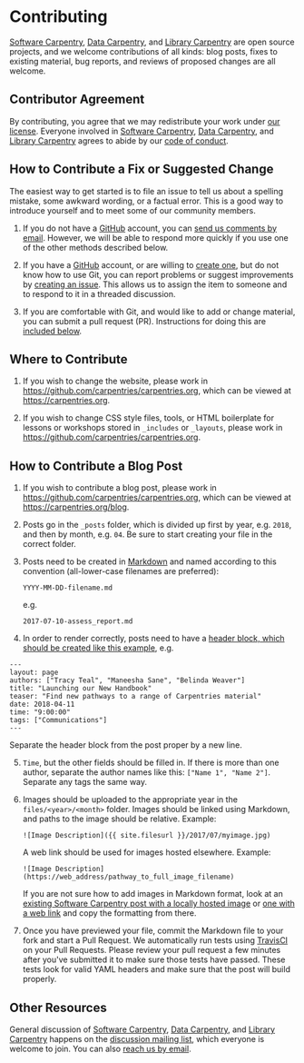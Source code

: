 # Contributing

[Software Carpentry][swc-site], [Data Carpentry][dc-site], and [Library Carpentry][lc-site] are open source projects,
and we welcome contributions of all kinds:
blog posts,
fixes to existing material,
bug reports,
and reviews of proposed changes are all welcome.

## Contributor Agreement

By contributing,
you agree that we may redistribute your work under [our license](LICENSE.md).
Everyone involved in [Software Carpentry][swc-site], [Data Carpentry][dc-site], and [Library Carpentry][lc-site] 
agrees to abide by our [code of conduct][conduct].


## How to Contribute a Fix or Suggested Change

The easiest way to get started is to file an issue
to tell us about a spelling mistake,
some awkward wording,
or a factual error.
This is a good way to introduce yourself
and to meet some of our community members.

1.  If you do not have a [GitHub][github] account,
    you can [send us comments by email][contact].
    However,
    we will be able to respond more quickly if you use one of the other methods described below.

2.  If you have a [GitHub][github] account,
    or are willing to [create one][github-join],
    but do not know how to use Git,
    you can report problems or suggest improvements by [creating an issue][issues].
    This allows us to assign the item to someone
    and to respond to it in a threaded discussion.

3.  If you are comfortable with Git,
    and would like to add or change material,
    you can submit a pull request (PR).
    Instructions for doing this are [included below](#using-github).

## Where to Contribute

1.  If you wish to change the website,
    please work in <https://github.com/carpentries/carpentries.org>,
    which can be viewed at <https://carpentries.org>.

2.  If you wish to change CSS style files, tools,
    or HTML boilerplate for lessons or workshops stored in `_includes` or `_layouts`,
    please work in <https://github.com/carpentries/carpentries.org>.

## How to Contribute a Blog Post

1.  If you wish to contribute a blog post,
    please work in <https://github.com/carpentries/carpentries.org>,
    which can be viewed at <https://carpentries.org/blog>.
    
2.  Posts go in the `_posts` folder, which is divided up first by year,
    e.g. `2018`, and then by month, e.g. `04`. Be sure to start creating your file in
    the correct folder. 
    
3.  Posts need to be created in [Markdown](https://guides.github.com/features/mastering-markdown/) and named 
    according to this convention (all-lower-case filenames are preferred):
    
    `YYYY-MM-DD-filename.md`
    
    e.g. 
    
    `2017-07-10-assess_report.md`
    
4.  In order to render correctly, posts need to have a [header block, which should be created like this example](https://raw.githubusercontent.com/carpentries/carpentries.org/gh-pages/_posts/2018/04/2018-04-11-launch-handbook.md), e.g.

```
---
layout: page
authors: ["Tracy Teal", "Maneesha Sane", "Belinda Weaver"]
title: "Launching our New Handbook"
teaser: "Find new pathways to a range of Carpentries material"
date: 2018-04-11
time: "9:00:00"
tags: ["Communications"]
---
```

Separate the header block from the post proper by a new line. 
    
5.  `Time`, but the other fields should be filled in. If there is more than one author,
    separate the author names like this: `["Name 1", "Name 2"]`. Separate any tags the same way.
    
6.  Images should be uploaded to the appropriate year in the `files/<year>/<month>` folder. Images should be linked using 
    Markdown, and paths to the image should be relative. 
    Example: 
    ```
    ![Image Description]({{ site.filesurl }}/2017/07/myimage.jpg)
    ```
    A web link should be used for images hosted elsewhere. 
    Example: 
    ``` 
    ![Image Description](https://web_address/pathway_to_full_image_filename)
    ```
    
    If you are not sure how to add images in Markdown format, look at an [existing Software Carpentry post with a locally hosted image](https://raw.githubusercontent.com/swcarpentry/website/gh-pages/_posts/2017/06/2017-06-19-mqu-ttt.md) or [one with a web link](https://raw.githubusercontent.com/swcarpentry/website/gh-pages/_posts/2017/07/2017-07-10-assess_report.md) and copy the formatting from there.
    
7.  Once you have previewed your file, commit the Markdown file to your fork and start a Pull Request. We automatically run tests using [TravisCI](https://travis-ci.org/) on your Pull Requests. Please review your pull request a few minutes after you've submitted it to make sure those tests have passed. These tests look for valid YAML headers and make sure that the post will build properly.
  
## Other Resources

General discussion of [Software Carpentry][swc-site], [Data Carpentry][dc-site], and [Library Carpentry][lc-site] 
happens on the [discussion mailing list][discuss-list],
which everyone is welcome to join.
You can also [reach us by email][contact].

[contact]: mailto:team@carpentries.org
[conduct]: https://docs.carpentries.org/topic_folders/policies/code-of-conduct.html
[dc-issues]: https://github.com/issues?q=user%3Adatacarpentry
[dc-lessons]: https://datacarpentry.org/lessons/
[dc-site]: https://datacarpentry.org/
[discuss-list]: http://lists.software-carpentry.org/listinfo/discuss
[github]: http://github.com
[github-flow]: https://guides.github.com/introduction/flow/
[github-join]: https://github.com/join
[how-contribute]: https://egghead.io/series/how-to-contribute-to-an-open-source-project-on-github
[issues]: https://github.com/carpentries/carpentries.org/issues/
[repo]: https://github.com/carpentries/carpentries.org/
[swc-issues]: https://github.com/issues?q=user%3Aswcarpentry
[swc-lessons]: http://software-carpentry.org/lessons/
[swc-site]: http://software-carpentry.org/
[lc-issues]: https://github.com/issues?q=user%3Adatacarpentry
[lc-lessons]: https://librarycarpentry.org/lessons/
[lc-site]: https://librarycarpentry.org/
[discuss-list]: https://carpentries.topicbox.com/groups/discuss-library-carpentry

